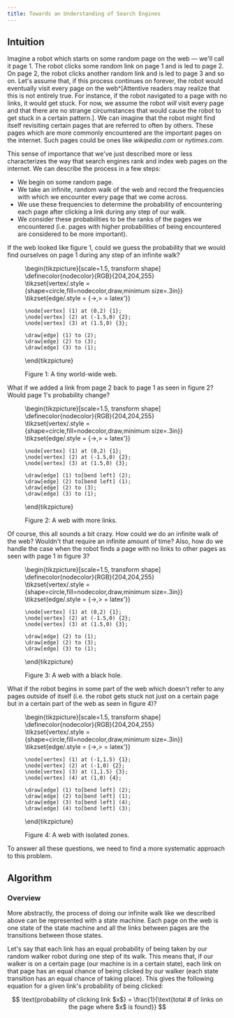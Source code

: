 ```yaml
---
title: Towards an Understanding of Search Engines
---
```


## Intuition

Imagine a robot which starts on some random page on the web &mdash; we'll call
it page 1.  The robot clicks some random link on page 1 and is led to page 2.
On page 2, the robot clicks another random link and is led to page 3 and so on.
Let's assume that, if this process continues on forever, the robot would
eventually visit every page on the web^[Attentive readers may realize that this
is not entirely true.  For instance, if the robot navigated to a page with no
links, it would get stuck.  For now, we assume the robot *will* visit every
page and that there are no strange circumstances that would cause the robot to
get stuck in a certain pattern.].  We can imagine that the robot might find
itself revisiting certain pages that are referred to often by others.  These
pages which are more commonly encountered are the important pages on the
internet.  Such pages could be ones like *wikipedia.com* or *nytimes.com*.

This sense of importance that we've just described more or less characterizes
the way that search engines rank and index web pages on the internet.  We can
describe the process in a few steps:

* We begin on some random page.
* We take an infinite, random walk of the web and record the frequencies with
  which we encounter every page that we come across.
* We use these frequencies to determine the probability of encountering each
  page after clicking a link during any step of our walk.
* We consider these probabilities to be the ranks of the pages we encountered
  (i.e. pages with higher probabilities of being encountered are considered to
  be more important).

If the web looked like figure 1, could we guess the probability that we would
find ourselves on page 1 during any step of an infinite walk?

<figure>
  \begin{tikzpicture}[scale=1.5, transform shape]
    \definecolor{nodecolor}{RGB}{204,204,255}
    \tikzset{vertex/.style = {shape=circle,fill=nodecolor,draw,minimum size=.3in}}
    \tikzset{edge/.style = {->,> = latex'}}

    \node[vertex] (1) at (0,2) {1};
    \node[vertex] (2) at (-1.5,0) {2};
    \node[vertex] (3) at (1.5,0) {3};

    \draw[edge] (1) to (2);
    \draw[edge] (2) to (3);
    \draw[edge] (3) to (1);
  \end{tikzpicture}

  <figcaption>Figure 1: A tiny world-wide web.</figcaption>
</figure>

What if we added a link from page 2 back to page 1 as seen in figure 2?  Would
page 1's probability change?

<figure>
  \begin{tikzpicture}[scale=1.5, transform shape]
    \definecolor{nodecolor}{RGB}{204,204,255}
    \tikzset{vertex/.style = {shape=circle,fill=nodecolor,draw,minimum size=.3in}}
    \tikzset{edge/.style = {->,> = latex'}}

    \node[vertex] (1) at (0,2) {1};
    \node[vertex] (2) at (-1.5,0) {2};
    \node[vertex] (3) at (1.5,0) {3};

    \draw[edge] (1) to[bend left] (2);
    \draw[edge] (2) to[bend left] (1);
    \draw[edge] (2) to (3);
    \draw[edge] (3) to (1);
  \end{tikzpicture}

  <figcaption>Figure 2: A web with more links.</figcaption>
</figure>

Of course, this all sounds a bit crazy.  How could we do an infinite walk of
the web?  Wouldn't that require an infinite amount of time?  Also, how do we
handle the case when the robot finds a page with no links to other pages as
seen with page 1 in figure 3?

<figure>
  \begin{tikzpicture}[scale=1.5, transform shape]
    \definecolor{nodecolor}{RGB}{204,204,255}
    \tikzset{vertex/.style = {shape=circle,fill=nodecolor,draw,minimum size=.3in}}
    \tikzset{edge/.style = {->,> = latex'}}

    \node[vertex] (1) at (0,2) {1};
    \node[vertex] (2) at (-1.5,0) {2};
    \node[vertex] (3) at (1.5,0) {3};

    \draw[edge] (2) to (1);
    \draw[edge] (2) to (3);
    \draw[edge] (3) to (1);
  \end{tikzpicture}

  <figcaption>Figure 3: A web with a black hole.</figcaption>
</figure>

What if the robot begins in some part of the web which doesn't refer to any
pages outside of itself (i.e. the robot gets stuck not just on a certain page
but in a certain part of the web as seen in figure 4)?

<figure>
  \begin{tikzpicture}[scale=1.5, transform shape]
    \definecolor{nodecolor}{RGB}{204,204,255}
    \tikzset{vertex/.style = {shape=circle,fill=nodecolor,draw,minimum size=.3in}}
    \tikzset{edge/.style = {->,> = latex'}}

    \node[vertex] (1) at (-1,1.5) {1};
    \node[vertex] (2) at (-1,0) {2};
    \node[vertex] (3) at (1,1.5) {3};
    \node[vertex] (4) at (1,0) {4};

    \draw[edge] (1) to[bend left] (2);
    \draw[edge] (2) to[bend left] (1);
    \draw[edge] (3) to[bend left] (4);
    \draw[edge] (4) to[bend left] (3);
  \end{tikzpicture}

  <figcaption>Figure 4: A web with isolated zones.</figcaption>
</figure>

To answer all these questions, we need to find a more systematic approach to
this problem.

## Algorithm

### Overview

More abstractly, the process of doing our infinite walk like we described above
can be represented with a state machine.  Each page on the web is one state of
the state machine and all the links between pages are the transitions between
those states.

Let's say that each link has an equal probability of being taken by our random
walker robot during one step of its walk.  This means that, if our walker is on
a certain page (our machine is in a certain state), each link on that page has
an equal chance of being clicked by our walker (each state transition has an
equal chance of taking place).  This gives the following equation for a given
link's probability of being clicked:

$$
\text{probability of clicking link $x$} = \frac{1}{\text{total # of links on the page where $x$ is found}}
$$
